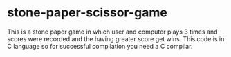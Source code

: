 # stone-paper-scissor-game
This is a stone paper game in which user and computer plays 3 times and scores were recorded and the having greater score get wins.
This code is in C language so for successful compilation you need a C compilar.
